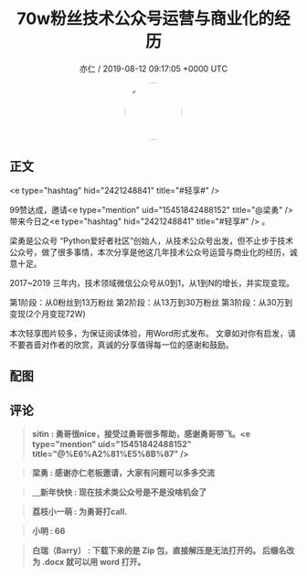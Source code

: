 <h1 align="center">70w粉丝技术公众号运营与商业化的经历</h1>
<p align="center">
    <a>亦仁 / 2019-08-12 09:17:05 &#43;0000 UTC</a>
</p>

<div align="center">
    <img src="https://images.zsxq.com/Fn3NQqCN8nuGF86yZPXSbEsl0mb3?e=1590940799&amp;token=kIxbL07-8jAj8w1n4s9zv64FuZZNEATmlU_Vm6zD:pfbNc8W3hS0oYG_hyXXh_rHMHuc=" width="100" height="100" style="border:1px solid;border-radius:50%; color:#ffffff"/>
</div>

## 正文

<div>
&lt;e type=&#34;hashtag&#34; hid=&#34;2421248841&#34; title=&#34;#轻享#&#34; /&gt;

99赞达成，邀请&lt;e type=&#34;mention&#34; uid=&#34;15451842488152&#34; title=&#34;@梁勇&#34; /&gt;  带来今日之&lt;e type=&#34;hashtag&#34; hid=&#34;2421248841&#34; title=&#34;#轻享#&#34; /&gt; 。

梁勇是公众号 “Python爱好者社区”创始人，从技术公众号出发，但不止步于技术公众号，做了很多事情，本次分享是他这几年技术公众号运营与商业化的经历，诚意十足。

2017~2019 三年内，技术领域微信公众号从0到1，从1到N的增长，并实现变现。

第1阶段：从0粉丝到13万粉丝
第2阶段：从13万到30万粉丝
第3阶段：从30万到变现(2个月变现72W)

本次轻享图片较多，为保证阅读体验，用Word形式发布。  文章如对你有启发，请不要吝啬对作者的欣赏，真诚的分享值得每一位的感谢和鼓励。
</div>

## 配图
<div class="image" align="center">

</div>

## 评论

<div align="left">
<div>

<blockquote >
<span> <strong>sitin : 勇哥很nice，接受过勇哥很多帮助，感谢勇哥带飞。&lt;e type=&#34;mention&#34; uid=&#34;15451842488152&#34; title=&#34;@%E6%A2%81%E5%8B%87&#34; /&gt; </strong></span>
</blockquote>

<blockquote >
<span> <strong>梁勇 : 感谢亦仁老板邀请，大家有问题可以多多交流 </strong></span>
</blockquote>

<blockquote >
<span> <strong>＿新年快快 : 现在技术类公众号是不是没啥机会了 </strong></span>
</blockquote>

<blockquote >
<span> <strong>荔枝小一萌 : 为勇哥打call. </strong></span>
</blockquote>

<blockquote >
<span> <strong>小明 : 66 </strong></span>
</blockquote>

<blockquote >
<span> <strong>白瑞（Barry） : 下载下来的是 Zip 包，直接解压是无法打开的。
后缀名改为 .docx 就可以用 word 打开。 </strong></span>
</blockquote>

</div>
</div>